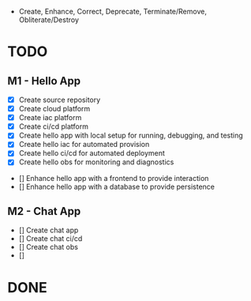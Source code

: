 - Create, Enhance, Correct, Deprecate, Terminate/Remove, Obliterate/Destroy

# TODO

## M1 - Hello App

- [x] Create source repository
- [x] Create cloud platform
- [x] Create iac platform
- [x] Create ci/cd platform
- [x] Create hello app with local setup for running, debugging, and testing
- [x] Create hello iac for automated provision
- [x] Create hello ci/cd for automated deployment
- [x] Create hello obs for monitoring and diagnostics
- [] Enhance hello app with a frontend to provide interaction
- [] Enhance hello app with a database to provide persistence

## M2 - Chat App

- [] Create chat app
- [] Create chat ci/cd
- [] Create chat obs
- []  

# DONE